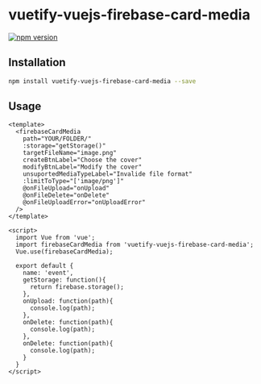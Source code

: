 # vuetify-vuejs-firebase-card-media

[![npm version](https://badge.fury.io/js/vuetify-vuejs-firebase-card-media.svg)](https://www.npmjs.com/package/vuetify-vuejs-firebase-card-media)

## Installation

```sh
npm install vuetify-vuejs-firebase-card-media --save
```

## Usage

```vue
<template>
  <firebaseCardMedia
    path="YOUR/FOLDER/"
    :storage="getStorage()"
    targetFileName="image.png"
    createBtnLabel="Choose the cover"
    modifyBtnLabel="Modify the cover"
    unsuportedMediaTypeLabel="Invalide file format"
    :limitToType="['image/png']"
    @onFileUpload="onUpload"
    @onFileDelete="onDelete"
    @onFileUploadError="onUploadError"
  />
</template>

<script>
  import Vue from 'vue';
  import firebaseCardMedia from 'vuetify-vuejs-firebase-card-media';
  Vue.use(firebaseCardMedia);

  export default {
    name: 'event',
    getStorage: function(){
      return firebase.storage();
    },
    onUpload: function(path){
      console.log(path);
    },
    onDelete: function(path){
      console.log(path);
    },
    onDelete: function(path){
      console.log(path);
    }
  }
</script>
```
